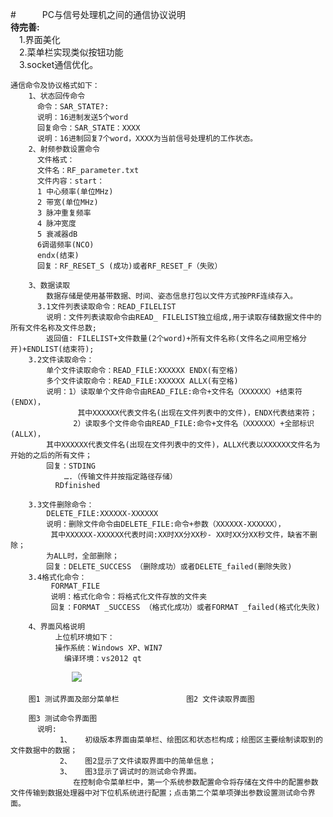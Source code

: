 #　　　PC与信号处理机之间的通信协议说明    
**待完善:**  
 　1.界面美化  
 　2.菜单栏实现类似按钮功能   
 　3.socket通信优化。  
    
    通信命令及协议格式如下：  
        1、状态回传命令  
          命令：SAR_STATE?:   
          说明：16进制发送5个word  
          回复命令：SAR_STATE：XXXX  
          说明：16进制回复7个word，XXXX为当前信号处理机的工作状态。  
        2、射频参数设置命令  
          文件格式：  
          文件名：RF_parameter.txt
          文件内容：start：
          1 中心频率(单位MHz)
          2 带宽(单位MHz)
          3 脉冲重复频率
          4 脉冲宽度
          5 衰减器dB
          6调谐频率(NCO)
          endx(结束)
          回复：RF_RESET_S (成功)或者RF_RESET_F（失败）
          
        3、数据读取
            数据存储是使用基带数据、时间、姿态信息打包以文件方式按PRF连续存入。
          3.1文件列表读取命令：READ_FILELIST
            说明：文件列表读取命令由READ_ FILELIST独立组成,用于读取存储数据文件中的所有文件名称及文件总数;
            返回值: FILELIST+文件数量(2个word)+所有文件名称(文件名之间用空格分开)+ENDLIST(结束符);
        3.2文件读取命令：
            单个文件读取命令：READ_FILE:XXXXXX ENDX(有空格)
            多个文件读取命令：READ_FILE:XXXXXX ALLX(有空格)
            说明：1）读取单个文件命令由READ_FILE:命令+文件名（XXXXXX）+结束符(ENDX)，
                   其中XXXXXX代表文件名(出现在文件列表中的文件)，ENDX代表结束符；
                  2）读取多个文件命令由READ_FILE:命令+文件名（XXXXXX）+全部标识(ALLX)，
            其中XXXXXX代表文件名(出现在文件列表中的文件)，ALLX代表以XXXXXX文件名为开始的之后的所有文件；
            回复：STDING 
        		….（传输文件并按指定路径存储）
        	  RDfinished
        
        3.3文件删除命令：
            DELETE_FILE:XXXXXX-XXXXXX
            说明：删除文件命令由DELETE_FILE:命令+参数（XXXXXX-XXXXXX），
             其中XXXXXX-XXXXXX代表时间:XX时XX分XX秒- XX时XX分XX秒文件，缺省不删除；
            为ALL时，全部删除；
            回复：DELETE_SUCCESS （删除成功）或者DELETE_failed(删除失败)
        3.4格式化命令：
             FORMAT_FILE 
             说明：格式化命令：将格式化文件存放的文件夹
             回复：FORMAT _SUCCESS （格式化成功）或者FORMAT _failed(格式化失败)
        
        4、界面风格说明
              上位机环境如下：
              操作系统：Windows XP、WIN7
            	编译环境：vs2012 qt  
　　　　　　　![](https://github.com/feng1o/sar_qt/raw/pic/tu/tu.jpg)
           
        图1 测试界面及部分菜单栏               图2 文件读取界面图
         
        图3 测试命令界面图
          说明:
               1、	初级版本界面由菜单栏、绘图区和状态栏构成；绘图区主要绘制读取到的文件数据中的数据；
               2、	图2显示了文件读取界面中的简单信息；
               3、	图3显示了调试时的测试命令界面。
                  在控制命令菜单栏中，第一个系统参数配置命令将存储在文件中的配置参数文件传输到数据处理器中对下位机系统进行配置；点击第二个菜单项弹出参数设置测试命令界面。
        
